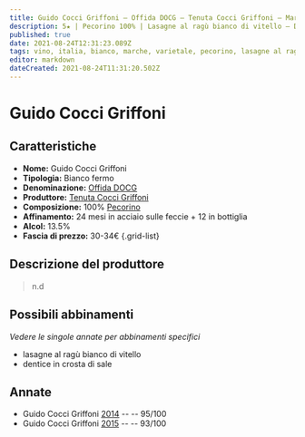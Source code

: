 ```yaml
---
title: Guido Cocci Griffoni – Offida DOCG – Tenuta Cocci Griffoni – Marche (IT) – 30-34€
description: 5★ | Pecorino 100% | Lasagne al ragù bianco di vitello – Dentice in crosta di sale
published: true
date: 2021-08-24T12:31:23.089Z
tags: vino, italia, bianco, marche, varietale, pecorino, lasagne al ragù bianco di vitello, dentice in crosta di sale, 30-34€, 5 stelle
editor: markdown
dateCreated: 2021-08-24T11:31:20.502Z
---
```


# Guido Cocci Griffoni

## Caratteristiche
- **Nome:** Guido Cocci Griffoni
- **Tipologia:** Bianco fermo
- **Denominazione:** [Offida DOCG](/denominazioni/Italia/Marche/DOCG/Offida)
- **Produttore:** [Tenuta Cocci Griffoni](/produttori/Italia/Marche/Tenuta-Cocci-Griffoni) 
- **Composizione:** 100% [Pecorino](/vitigni/Italia/bacca-bianca/pecorino)
- **Affinamento:** 24 mesi in acciaio sulle feccie + 12 in bottiglia
- **Alcol:** 13.5%
- **Fascia di prezzo:** 30-34€
{.grid-list}

## Descrizione del produttore

> n.d

## Possibili abbinamenti
*Vedere le singole annate per abbinamenti specifici*

- lasagne al ragù bianco di vitello 
- dentice in crosta di sale

## Annate
- Guido Cocci Griffoni [2014](/vini/Italia/Marche/Tenuta-Cocci-Griffoni/Guido-Cocci-Griffoni/2014) -- <span class="star-5"></span> -- 95/100
- Guido Cocci Griffoni [2015](/vini/Italia/Marche/Tenuta-Cocci-Griffoni/Guido-Cocci-Griffoni/2015) -- <span class="star-5"></span> -- 93/100


